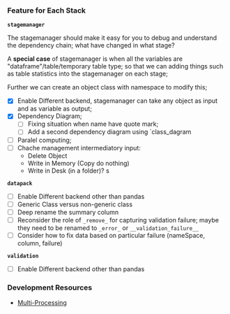 
### Feature for Each Stack

**`stagemanager`**

The stagemanager should make it easy for you to debug and understand the dependency chain; what have changed in what stage?

A **special case** of stagemanager is when all the variables are "dataframe"/table/temporary table type; so that we can adding things such as table statistics into the stagemanager on each stage; 

Further we can create an object class with namespace to modify this;

- [x] Enable Different backend, stagemanager can take any object as input and as variable as output;
- [x] Dependency Diagram;
   - [ ] Fixing situation when name have quote mark;
   - [ ] Add a second dependency diagram using `class_dagram
- [ ] Paralel computing;
- [ ] Chache management intermediatory input:
   - Delete Object
   - Write in Memory (Copy do nothing)
   - Write in Desk (in a folder)? s

**`datapack`**

- [ ] Enable Different backend other than pandas
- [ ] Generic Class versus non-generic class
- [ ] Deep rename the summary column
- [ ] Reconsider the role of `_remove_` for capturing validation failure; maybe they need to be renamed to `_error_` or `__validation_failure__`
- [ ] Consider how to fix data based on particular failure (nameSpace, column, failure)

**`validation`**

- [ ] Enable Different backend other than pandas



### Development Resources

- [Multi-Processing](https://docs.python.org/2/library/multiprocessing.html)
